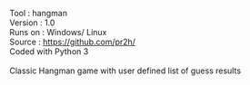 Tool    : hangman                              <br>
Version : 1.0                                  <br>
Runs on : Windows/ Linux                       <br>
Source  : https://github.com/pr2h/             <br>
Coded with Python 3                            <br><br>
Classic Hangman game with user defined list of guess results
